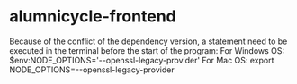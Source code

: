 # alumnicycle-frontend
Because of the conflict of the dependency version, a statement need to be executed in the terminal before the start of the program:
For Windows OS: $env:NODE_OPTIONS='--openssl-legacy-provider'
For Mac OS: export NODE_OPTIONS=--openssl-legacy-provider

